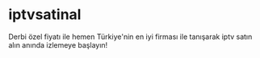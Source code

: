 # iptvsatinal
Derbi özel fiyatı ile hemen Türkiye'nin en iyi firması ile tanışarak iptv satın alın anında izlemeye başlayın!
